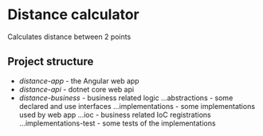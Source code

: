 # Distance calculator
Calculates distance between 2 points

## Project structure
* *distance-app* - the Angular web app
* *distance-api* - dotnet core web api
* *distance-business* - business related logic
...abstractions - some declared and use interfaces
...implementations - some implementations used by web app
...ioc - business related IoC registrations
...implementations-test - some tests of the implementations
